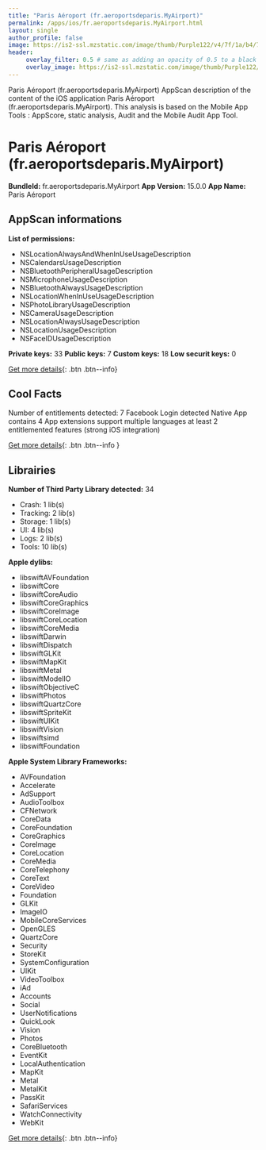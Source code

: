 ```yaml
---
title: "Paris Aéroport (fr.aeroportsdeparis.MyAirport)"
permalink: /apps/ios/fr.aeroportsdeparis.MyAirport.html
layout: single
author_profile: false
image: https://is2-ssl.mzstatic.com/image/thumb/Purple122/v4/7f/1a/b4/7f1ab4f7-46a5-eed5-0c09-dbb67b179278/AppIcon-0-0-1x_U007emarketing-0-0-0-6-0-0-sRGB-0-0-0-GLES2_U002c0-512MB-85-220-0-0.png/512x512bb.jpg
header: 
     overlay_filter: 0.5 # same as adding an opacity of 0.5 to a black background
     overlay_image: https://is2-ssl.mzstatic.com/image/thumb/Purple122/v4/7f/1a/b4/7f1ab4f7-46a5-eed5-0c09-dbb67b179278/AppIcon-0-0-1x_U007emarketing-0-0-0-6-0-0-sRGB-0-0-0-GLES2_U002c0-512MB-85-220-0-0.png/512x512bb.jpg
---
```

Paris Aéroport (fr.aeroportsdeparis.MyAirport) AppScan description of the content of the iOS application Paris Aéroport (fr.aeroportsdeparis.MyAirport). This analysis is based on the Mobile App Tools : AppScore, static analysis, Audit and the Mobile Audit App Tool.

# Paris Aéroport (fr.aeroportsdeparis.MyAirport)

**BundleId:** fr.aeroportsdeparis.MyAirport
**App Version:** 15.0.0
**App Name:** Paris Aéroport


## AppScan informations 

**List of permissions:** 
- NSLocationAlwaysAndWhenInUseUsageDescription
- NSCalendarsUsageDescription
- NSBluetoothPeripheralUsageDescription
- NSMicrophoneUsageDescription
- NSBluetoothAlwaysUsageDescription
- NSLocationWhenInUseUsageDescription
- NSPhotoLibraryUsageDescription
- NSCameraUsageDescription
- NSLocationAlwaysUsageDescription
- NSLocationUsageDescription
- NSFaceIDUsageDescription
  
  
**Private keys:** 33
**Public keys:** 7
**Custom keys:** 18
**Low securit keys:** 0
  
[Get more details](/pricing.html){: .btn .btn--info}

## Cool Facts

Number of entitlements detected: 7
Facebook Login detected
Native App
contains 4 App extensions
support multiple languages
at least 2 entitlemented features (strong iOS integration)
  
[Get more details](/pricing.html){: .btn .btn--info }

## Librairies 
**Number of Third Party Library detected:** 34
- Crash: 1 lib(s)
- Tracking: 2 lib(s)
- Storage: 1 lib(s)
- UI: 4 lib(s)
- Logs: 2 lib(s)
- Tools: 10 lib(s)


**Apple dylibs:**
- libswiftAVFoundation
- libswiftCore
- libswiftCoreAudio
- libswiftCoreGraphics
- libswiftCoreImage
- libswiftCoreLocation
- libswiftCoreMedia
- libswiftDarwin
- libswiftDispatch
- libswiftGLKit
- libswiftMapKit
- libswiftMetal
- libswiftModelIO
- libswiftObjectiveC
- libswiftPhotos
- libswiftQuartzCore
- libswiftSpriteKit
- libswiftUIKit
- libswiftVision
- libswiftsimd
- libswiftFoundation


**Apple System Library Frameworks:**
- AVFoundation
- Accelerate
- AdSupport
- AudioToolbox
- CFNetwork
- CoreData
- CoreFoundation
- CoreGraphics
- CoreImage
- CoreLocation
- CoreMedia
- CoreTelephony
- CoreText
- CoreVideo
- Foundation
- GLKit
- ImageIO
- MobileCoreServices
- OpenGLES
- QuartzCore
- Security
- StoreKit
- SystemConfiguration
- UIKit
- VideoToolbox
- iAd
- Accounts
- Social
- UserNotifications
- QuickLook
- Vision
- Photos
- CoreBluetooth
- EventKit
- LocalAuthentication
- MapKit
- Metal
- MetalKit
- PassKit
- SafariServices
- WatchConnectivity
- WebKit


  
[Get more details](/pricing.html){: .btn .btn--info}

